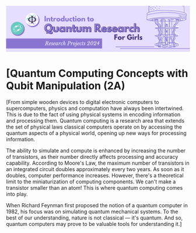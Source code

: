 ![IQRG Banner for Research Projects](../IQRG_Banner_Research_Projects_2024.png)

# [Quantum Computing Concepts with Qubit Manipulation (2A)


[From simple wooden devices to digital electronic computers to supercomputers, physics and computation have always been intertwined. This is due to the fact of using physical systems in encoding information and processing them. Quantum computing is a research area that extends the set of physical laws classical computers operate on by accessing the quantum aspects of a physical world, opening up new ways for processing information. 

The ability to simulate and compute is enhanced by increasing the number of transistors, as their number directly affects processing and accuracy capability. According to Moore's Law, the maximum number of transistors in an integrated circuit doubles approximately every two years. As soon as it doubles, computer performance increases. However, there's a theoretical limit to the miniaturization of computing components. We can't make a transistor smaller than an atom! This is where quantum computing comes into play. 

When Richard Feynman first proposed the notion of a quantum computer in 1982, his focus was on simulating quantum mechanical systems. To the best of our understanding, nature is not classical — it's quantum. And so, quantum computers may prove to be valuable tools for understanding it.]
